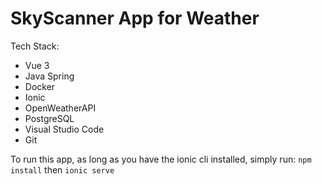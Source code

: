 # SkyScanner App for Weather

Tech Stack:
  - Vue 3
  - Java Spring
  - Docker
  - Ionic
  - OpenWeatherAPI
  - PostgreSQL
  - Visual Studio Code
  - Git

To run this app, as long as you have the ionic cli installed, simply run:
`npm install`
then
`ionic serve`
